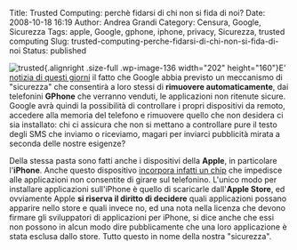 Title: Trusted Computing: perchè fidarsi di chi non si fida di noi?
Date: 2008-10-18 16:19
Author: Andrea Grandi
Category: Censura, Google, Sicurezza
Tags: apple, Google, gphone, iphone, privacy, Sicurezza, trusted computing
Slug: trusted-computing-perche-fidarsi-di-chi-non-si-fida-di-noi
Status: published

![](http://www.andreagrandi.it/wp-content/uploads/2008/10/trusted.jpg "trusted"){.alignright
.size-full .wp-image-136 width="202" height="160"}E' [notizia di questi
giorni](http://punto-informatico.it/2442404/Telefonia/News/google-cancella-remoto-applicativi-android.aspx)
il fatto che Google abbia previsto un meccanismo di "sicurezza" che
consentirà a loro stessi di **rimuovere automaticamente**, dai
telefonini **GPhone** che verranno venduti, le applicazioni non ritenute
sicure. Google avrà quindi la possibilità di controllare i propri
dispositivi da remoto, accedere alla memoria del telefono e rimuovere
quello che non desidera ci sia installato: chi ci assicura che non si
mettano a controllare pure il testo degli SMS che inviamo o riceviamo,
magari per inviarci pubblicità mirata a seconda delle nostre esigenze?

Della stessa pasta sono fatti anche i dispositivi della **Apple**, in
particolare l'**iPhone**. Anche questo dispositivo [incorpora infatti un
chip](http://punto-informatico.it/2346662/Telefonia/News/iphone-3g-libero-ma-non-troppo.aspx)
che impedisce alle applicazioni non consentite di girare sul telefonino.
L'unico modo per installare applicazioni sull'iPhone è quello di
scaricarle dall'**Apple Store**, ed ovviamente Apple **si riserva il
diritto di decidere** quali applicazioni possano apparire nello store e
quali invece no, ed una nota nella licenza che devono firmare gli
sviluppatori di applicazioni per iPhone, si dice anche che essi non
possono in alcun modo dire pubblicamente che una loro applicazione è
stata esclusa dallo store. Tutto questo in nome della nostra
"sicurezza".
